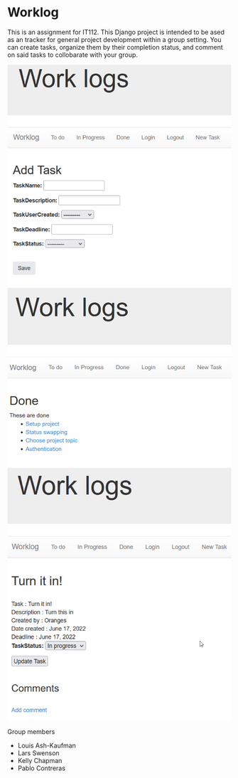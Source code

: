 # Worklog

This is an assignment for IT112. This Django project is intended to be ased as an tracker for general project development within a group setting. You can create tasks, organize them by their completion status, and comment on said tasks to collobarate with your group.


![Add task](./images/addtask.png)
![Tasks in the done column](./images/done.png)
![Show task details](./images/taskview.png)



Group members
* Louis Ash-Kaufman
* Lars Swenson
* Kelly Chapman
* Pablo Contreras
